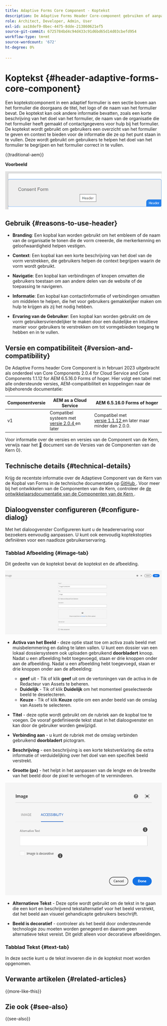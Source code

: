```yaml
---
title: Adaptive Forms Core Component - Koptekst
description: De Adaptive Forms Header Core-component gebruiken of aanpassen.
role: Architect, Developer, Admin, User
exl-id: aa18def9-0bec-4475-8dde-213860621ef5
source-git-commit: 6725784bd4c94d433c91d6bd65d14d03cbefd954
workflow-type: tm+mt
source-wordcount: '672'
ht-degree: 0%

---
```



# Koptekst {#header-adaptive-forms-core-component}

Een koptekstcomponent in een adaptief formulier is een sectie boven aan het formulier die doorgaans de titel, het logo of de naam van het formulier bevat. De koptekst kan ook andere informatie bevatten, zoals een korte beschrijving van het doel van het formulier, de naam van de organisatie die het formulier heeft gemaakt of contactgegevens voor hulp bij het formulier. De koptekst wordt gebruikt om gebruikers een overzicht van het formulier te geven en context te bieden voor de informatie die ze op het punt staan in te vullen. Deze wordt gebruikt om gebruikers te helpen het doel van het formulier te begrijpen en het formulier correct in te vullen.

{{traditional-aem}}

**Voorbeeld**

![ voorbeeld ](/help/adaptive-forms/assets/header.png)

## Gebruik {#reasons-to-use-header}

- **Branding**: Een kopbal kan worden gebruikt om het embleem of de naam van de organisatie te tonen die de vorm creeerde, die merkerkenning en geloofwaardigheid helpen vestigen.

- **Context**: Een kopbal kan een korte beschrijving van het doel van de vorm verstrekken, die gebruikers helpen de context begrijpen waarin de vorm wordt gebruikt.

- **Navigatie**: Een kopbal kan verbindingen of knopen omvatten die gebruikers toestaan om aan andere delen van de website of de toepassing te navigeren.

- **Informatie**: Een kopbal kan contactinformatie of verbindingen omvatten om middelen te helpen, die het voor gebruikers gemakkelijker maken om hulp te krijgen als zij het nodig hebben.

- **Ervaring van de Gebruiker**: Een kopbal kan worden gebruikt om de vorm gebruikersvriendelijker te maken door een duidelijke en intuïtieve manier voor gebruikers te verstrekken om tot vormgebieden toegang te hebben en in te vullen.

## Versie en compatibiliteit {#version-and-compatibility}

De Adaptive Forms header Core Component is in februari 2023 uitgebracht als onderdeel van Core Components 2.0.4 for Cloud Service and Core Components 1.1.12 for AEM 6.5.16.0 Forms of hoger. Hier volgt een tabel met alle ondersteunde versies, AEM-compatibiliteit en koppelingen naar de bijbehorende documentatie:

| Componentversie | AEM as a Cloud Service | AEM 6.5.16.0 Forms of hoger |
|---|---|---|
| v1 | Compatibel systeem met <br>[ versie 2.0.4 ](/help/adaptive-forms/version.md) en later | Compatibel met <br>[ versie 1.1.12 ](/help/adaptive-forms/version.md) en later maar minder dan 2.0.0. |

Voor informatie over de versies en versies van de Component van de Kern, verwijs naar het [&#128279;](/help/adaptive-forms/version.md) document van de Versies van de Componenten van de Kern 0&rbrace;.


<!-- ## Sample Component Output {#sample-component-output}

To experience the Accordion Component as well as see examples of its configuration options as well as HTML and JSON output, visit the [Component Library](https://adobe.com/go/aem_cmp_library_accordion). -->

## Technische details {#technical-details}

Krijg de recentste informatie over de Adaptieve Component van de Kern van de Kopbal van Forms in de technische documentatie op [ GitHub ](https://github.com/adobe/aem-core-forms-components/tree/master/ui.af.apps/src/main/content/jcr_root/apps/core/fd/components/form/pageheader/v1/pageheader). Voor meer bij het ontwikkelen van de Componenten van de Kern, controleer de [ de ontwikkelaarsdocumentatie van de Componenten van de Kern ](/help/developing/overview.md).

## Dialoogvenster configureren {#configure-dialog}

Met het dialoogvenster Configureren kunt u de headerervaring voor bezoekers eenvoudig aanpassen. U kunt ook eenvoudig koptekstopties definiëren voor een naadloze gebruikerservaring.

### Tabblad Afbeelding {#image-tab}

Dit gedeelte van de koptekst bevat de koptekst en de afbeelding.

![ Imagetab ](/help/adaptive-forms/assets/header_image.png)

- **Activa van het Beeld** - deze optie staat toe om activa zoals beeld met muisbelemmering en daling te laten vallen. U kunt een dossier van een lokaal dossiersysteem ook uploaden gebruikend **doorbladert** knoop. Nadat u een afbeelding hebt toegevoegd, staan er drie knoppen onder aan de afbeelding. Nadat u een afbeelding hebt toegevoegd, staan er drie knoppen onder aan de afbeelding:
   - **geef** uit - Tik of klik **geef** uit om de vertoningen van de activa in de Redacteur van Assets te beheren.
   - **Duidelijk** - Tik of klik **Duidelijk** om het momenteel geselecteerde beeld te deselecteren.
   - **Keuze** - Tik of klik **Keuze** optie om een ander beeld van de omslag van Assets te selecteren.

- **Titel** - deze optie wordt gebruikt om de rubriek aan de kopbal toe te voegen. De vooraf gedefinieerde tekst staat in het dialoogvenster en kan door de gebruiker worden gewijzigd.
- **Verbinding aan** - u kunt de rubriek met de omslag verbinden gebruikend **doorbladert** pictogram.
- **Beschrijving** - een beschrijving is een korte tekstverklaring die extra informatie of verduidelijking over het doel van een specifiek beeld verstrekt.
- **Grootte (px)** - het helpt in het aanpassen van de lengte en de breedte van het beeld door de pixel te verhogen of te verminderen.

![ toegankelijkheidslusje ](/help/adaptive-forms/assets/header_accessibility.png)

- **Alternatieve Tekst** - Deze optie wordt gebruikt om de tekst in te gaan die een kort en beschrijvend tekstalternatief voor het beeld verstrekt, dat het beeld aan visueel gehandicapte gebruikers beschrijft.

- **Beeld is decoratief** - controleer als het beeld door ondersteunende technologie zou moeten worden genegeerd en daarom geen alternatieve tekst vereist. Dit geldt alleen voor decoratieve afbeeldingen.

### Tabblad Tekst {#text-tab}

In deze sectie kunt u de tekst invoeren die in de koptekst moet worden opgenomen.

<!--

## Related article {#related-article}

* [Create a standalone Adaptive Form](https://experienceleague.adobe.com/docs/experience-manager-cloud-service/content/forms/adaptive-forms-authoring/authoring-adaptive-forms-core-components/create-an-adaptive-form-on-forms-cs/creating-adaptive-form-core-components.html)

-->

## Verwante artikelen {#related-articles}

{{more-like-this}}

## Zie ook {#see-also}

{{see-also}}
